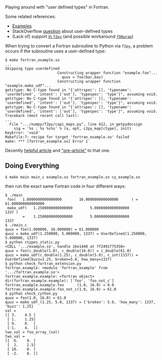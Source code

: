 Playing around with "user defined types" in Fortran.

Some related references:

- [Examples][1]
- StackOverflow [question][2] about user-defined types
- (Lack of) support [in `f2py`][3] (and possible workaround [`f90wrap`][4])

When trying to convert a Fortran subroutine to Python via `f2py`, a
problem occurs if the subroutine uses a user-defined type:

```
$ make fortran_example.so
...
Skipping type userdefined
                        Constructing wrapper function "example.foo"...
                          quux = foo(bar,baz)
                        Constructing wrapper function "example.make_udf"...
getctype: No C-type found in "{'attrspec': [], 'typename': 'userdefined', 'intent': ['out'], 'typespec': 'type'}", assuming void.
getctype: No C-type found in "{'attrspec': [], 'typename': 'userdefined', 'intent': ['out'], 'typespec': 'type'}", assuming void.
getctype: No C-type found in "{'attrspec': [], 'typename': 'userdefined', 'intent': ['out'], 'typespec': 'type'}", assuming void.
Traceback (most recent call last):
...
  File ".../numpy/f2py/capi_maps.py", line 412, in getpydocsign
    sig = '%s : %s %s%s' % (a, opt, c2py_map[ctype], init)
KeyError: 'void'
Makefile:7: recipe for target 'fortran_example.so' failed
make: *** [fortran_example.so] Error 1
```

Decently [helpful article][5] and ["pre-article"][6] to that one.

## Doing Everything

```
$ make main main_c example.so fortran_example.so cy_example.so
```

then run the exact same Fortran code in four different ways:

```
$ ./main
 foo(   1.0000000000000000        16.000000000000000      ) =    61.000000000000000
 make_udf(   1.2500000000000000        5.0000000000000000             1337 )
        =    1.2500000000000000        5.0000000000000000             1337
$ ./main_c
quux = foo(1.000000, 16.000000) = 61.000000
quuz = make_udf(1.250000, 5.000000, 1337) = UserDefined(1.250000, 5.000000, 1337)
$ python ctypes_static.py
<CDLL '.../example.so', handle 16e1440 at 7f2491f75350>
quux = foo(c_double(1.0), c_double(16.0)) = c_double(61.0)
quuz = make_udf(c_double(1.25), c_double(5.0), c_int(1337)) = UserDefined(buzz=1.25, broken=5.0, how_many=1337)
$ python check_fortran_extension.py
fortran_example: <module 'fortran_example' from '.../fortran_example.so'>
fortran_example.example: <fortran object>
dir(fortran_example.example): ['foo', 'foo_not_c']
fortran_example.example.foo      (1.0, 16.0) = 0.0
fortran_example.example.foo_not_c(1.0, 16.0) = 61.0
$ python check_cython.py
quux = foo(1.0, 16.0) = 61.0
quuz = make_udf_(1.25, 5.0, 1337) = {'broken': 5.0, 'how_many': 1337, 'buzz': 1.25}
val =
[[ 3.    4.5 ]
 [ 1.    1.25]
 [ 9.    0.  ]
 [-1.    4.  ]]
two_val = foo_array_(val)
two_val =
[[  6.    9. ]
 [  2.    2.5]
 [ 18.    0. ]
 [ -2.    8. ]]
```

[1]: http://www.mathcs.emory.edu/~cheung/Courses/561/Syllabus/6-Fortran/struct.html
[2]: https://stackoverflow.com/q/8557244
[3]: https://mail.scipy.org/pipermail/scipy-user/2008-December/018881.html
[4]: https://github.com/jameskermode/f90wrap
[5]: https://maurow.bitbucket.io/notes/calling_fortran_from_python.html
[6]: https://maurow.bitbucket.io/notes/calling_fortran_from_c.html
